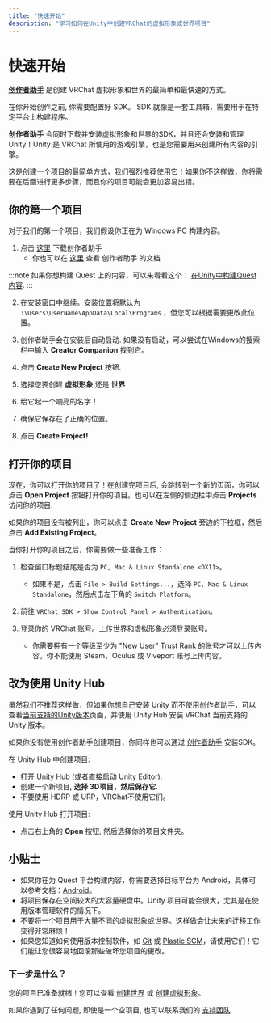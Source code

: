 ```yaml
---
title: "快速开始"
description: "学习如何在Unity中创建VRChat的虚拟形象或世界项目"
---
```


# 快速开始

**[创作者助手](https://vcc.docs.vrchat.com/)** 是创建 VRChat 虚拟形象和世界的最简单和最快速的方式。

在你开始创作之前, 你需要配置好 SDK。 SDK 就像是一套工具箱，需要用于在特定平台上构建程序。

**创作者助手** 会同时下载并安装虚拟形象和世界的SDK，并且还会安装和管理 Unity！Unity 是 VRChat 所使用的游戏引擎，也是您需要用来创建所有内容的引擎。

这是创建一个项目的最简单方式，我们强烈推荐使用它！如果你不这样做，你将需要在后面进行更多步骤，而且你的项目可能会更加容易出错。

## 你的第一个项目
对于我们的第一个项目，我们假设你正在为 Windows PC 构建内容。

1. 点击 [这里](https://vrchat.com/download/vcc) 下载创作者助手
    - 你也可以在 [这里](https://vcc.docs.vrchat.com/) 查看 创作者助手 的文档

:::note
如果你想构建 Quest 上的内容，可以来看看这个： [在Unity中构建Quest内容](/creators.vrchat.com/platforms/android/setting-up-unity-for-creating-quest-content).
:::

2. 在安装窗口中继续。安装位置将默认为 `:\Users\UserName\AppData\Local\Programs` ，但您可以根据需要更改此位置。

3. 创作者助手会在安装后自动启动. 如果没有启动，可以尝试在Windows的搜索栏中输入 **Creator Companion** 找到它。

4. 点击 **Create New Project** 按钮.

5. 选择您要创建 **虚拟形象** 还是 **世界**

6. 给它起一个响亮的名字！

7. 确保它保存在了正确的位置。

8. 点击 **Create Project!**

## 打开你的项目

现在，你可以打开你的项目了！在创建完项目后, 会跳转到一个新的页面，你可以点击 **Open Project** 按钮打开你的项目。也可以在左侧的侧边栏中点击 **Projects** 访问你的项目.

如果你的项目没有被列出，你可以点击 **Create New Project** 旁边的下拉框，然后点击 **Add Existing Project**。

当你打开你的项目之后，你需要做一些准备工作：

1. 检查窗口标题结尾是否为 `PC, Mac & Linux Standalone <DX11>`。
    - 如果不是，点击 `File > Build Settings...`，选择 `PC, Mac & Linux Standalone`，然后点击左下角的 `Switch Platform`。

2. 前往 `VRChat SDK > Show Control Panel > Authentication`。

3. 登录你的 VRChat 账号。上传世界和虚拟形象必须登录账号。
    - 你需要拥有一个等级至少为 "New User" [Trust Rank](/docs.vrchat.com/docs/vrchat-safety-and-trust-system) 的账号才可以上传内容。你不能使用 Steam、Oculus 或 Viveport 账号上传内容。

## 改为使用 Unity Hub

虽然我们不推荐这样做，但如果你想自己安装 Unity 而不使用创作者助手，可以查看[当前支持的Unity版本](/creators.vrchat.com/sdk/upgrade/current-unity-version)页面，并使用 Unity Hub 安装 VRChat 当前支持的 Unity 版本。

如果你没有使用创作者助手创建项目，你同样也可以通过 [创作者助手](https://vcc.docs.vrchat.com/guides/getting-started) 安装SDK。

在 Unity Hub 中创建项目:
<!-- 这里原文是 or just the editor, if you chose to go that route 没太看懂，that route 指的是什么？-->
* 打开 Unity Hub (或者直接启动 Unity Editor).
* 创建一个新项目, **选择 3D项目，然后保存它**.
* 不要使用 HDRP 或 URP，VRChat不使用它们。

使用 Unity Hub 打开项目:
* 点击右上角的 **Open** 按钮, 然后选择你的项目文件夹。

## 小贴士

- 如果你在为 Quest 平台构建内容，你需要选择目标平台为 Android，具体可以参考文档：[Android](/creators.vrchat.com/platforms/android/)。
- 将项目保存在空间较大的大容量硬盘中。Unity 项目可能会很大，尤其是在使用版本管理软件的情况下。
- 不要将一个项目用于大量不同的虚拟形象或世界。这样做会让未来的迁移工作变得非常麻烦！
- 如果您知道如何使用版本控制软件，如 [Git](https://git-scm.com/) 或 [Plastic SCM](https://www.plasticscm.com/)，请使用它们！它们能让您很容易地回滚那些破坏您项目的更改。

### 下一步是什么？

您的项目已准备就绪！您可以查看 [创建世界](/creators.vrchat.com/worlds/) 或 [创建虚拟形象](/creators.vrchat.com/avatars/)。

如果你遇到了任何问题, 即使是一个空项目, 也可以联系我们的 [支持团队](https://vrch.at/support).
